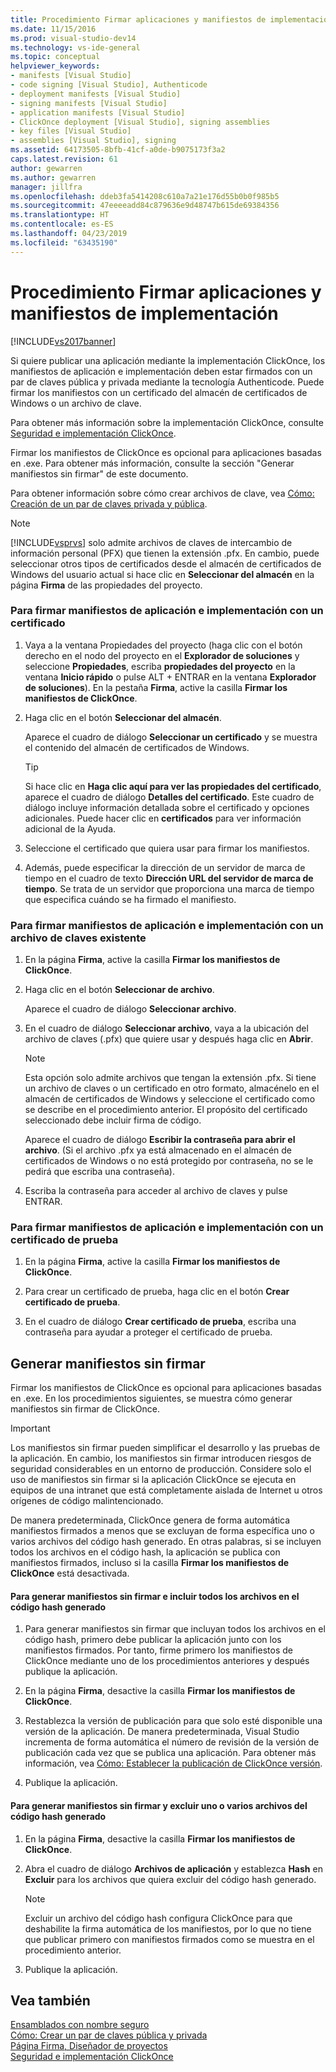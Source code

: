 ```yaml
---
title: Procedimiento Firmar aplicaciones y manifiestos de implementación | Documentos de Microsoft
ms.date: 11/15/2016
ms.prod: visual-studio-dev14
ms.technology: vs-ide-general
ms.topic: conceptual
helpviewer_keywords:
- manifests [Visual Studio]
- code signing [Visual Studio], Authenticode
- deployment manifests [Visual Studio]
- signing manifests [Visual Studio]
- application manifests [Visual Studio]
- ClickOnce deployment [Visual Studio], signing assemblies
- key files [Visual Studio]
- assemblies [Visual Studio], signing
ms.assetid: 64173505-8bfb-41cf-a0de-b9075173f3a2
caps.latest.revision: 61
author: gewarren
ms.author: gewarren
manager: jillfra
ms.openlocfilehash: ddeb3fa5414208c610a7a21e176d55b0b0f985b5
ms.sourcegitcommit: 47eeeeadd84c879636e9d48747b615de69384356
ms.translationtype: HT
ms.contentlocale: es-ES
ms.lasthandoff: 04/23/2019
ms.locfileid: "63435190"
---
```

# <a name="how-to-sign-application-and-deployment-manifests"></a>Procedimiento Firmar aplicaciones y manifiestos de implementación
[!INCLUDE[vs2017banner](../includes/vs2017banner.md)]

Si quiere publicar una aplicación mediante la implementación ClickOnce, los manifiestos de aplicación e implementación deben estar firmados con un par de claves pública y privada mediante la tecnología Authenticode. Puede firmar los manifiestos con un certificado del almacén de certificados de Windows o un archivo de clave.  
  
 Para obtener más información sobre la implementación ClickOnce, consulte [Seguridad e implementación ClickOnce](../deployment/clickonce-security-and-deployment.md).  
  
 Firmar los manifiestos de ClickOnce es opcional para aplicaciones basadas en .exe. Para obtener más información, consulte la sección "Generar manifiestos sin firmar" de este documento.  
  
 Para obtener información sobre cómo crear archivos de clave, vea [Cómo: Creación de un par de claves privada y pública](http://msdn.microsoft.com/library/05026813-f3bd-4d7c-9e0b-fc588eb3d114).  
  
> [!NOTE]
> [!INCLUDE[vsprvs](../includes/vsprvs-md.md)] solo admite archivos de claves de intercambio de información personal (PFX) que tienen la extensión .pfx. En cambio, puede seleccionar otros tipos de certificados desde el almacén de certificados de Windows del usuario actual si hace clic en **Seleccionar del almacén** en la página **Firma** de las propiedades del proyecto.  
  
### <a name="to-sign-application-and-deployment-manifests-using-a-certificate"></a>Para firmar manifiestos de aplicación e implementación con un certificado  
  
1. Vaya a la ventana Propiedades del proyecto (haga clic con el botón derecho en el nodo del proyecto en el **Explorador de soluciones** y seleccione **Propiedades**, escriba **propiedades del proyecto** en la ventana **Inicio rápido** o pulse ALT + ENTRAR en la ventana **Explorador de soluciones**). En la pestaña **Firma**, active la casilla **Firmar los manifiestos de ClickOnce**.  
  
2. Haga clic en el botón **Seleccionar del almacén**.  
  
     Aparece el cuadro de diálogo **Seleccionar un certificado** y se muestra el contenido del almacén de certificados de Windows.  
  
    > [!TIP]
    > Si hace clic en **Haga clic aquí para ver las propiedades del certificado**, aparece el cuadro de diálogo **Detalles del certificado**. Este cuadro de diálogo incluye información detallada sobre el certificado y opciones adicionales. Puede hacer clic en **certificados** para ver información adicional de la Ayuda.  
  
3. Seleccione el certificado que quiera usar para firmar los manifiestos.  
  
4. Además, puede especificar la dirección de un servidor de marca de tiempo en el cuadro de texto **Dirección URL del servidor de marca de tiempo**. Se trata de un servidor que proporciona una marca de tiempo que especifica cuándo se ha firmado el manifiesto.  
  
### <a name="to-sign-application-and-deployment-manifests-using-an-existing-key-file"></a>Para firmar manifiestos de aplicación e implementación con un archivo de claves existente  
  
1. En la página **Firma**, active la casilla **Firmar los manifiestos de ClickOnce**.  
  
2. Haga clic en el botón **Seleccionar de archivo**.  
  
     Aparece el cuadro de diálogo **Seleccionar archivo**.  
  
3. En el cuadro de diálogo **Seleccionar archivo**, vaya a la ubicación del archivo de claves (.pfx) que quiere usar y después haga clic en **Abrir**.  
  
    > [!NOTE]
    > Esta opción solo admite archivos que tengan la extensión .pfx. Si tiene un archivo de claves o un certificado en otro formato, almacénelo en el almacén de certificados de Windows y seleccione el certificado como se describe en el procedimiento anterior. El propósito del certificado seleccionado debe incluir firma de código.  
  
     Aparece el cuadro de diálogo **Escribir la contraseña para abrir el archivo**. (Si el archivo .pfx ya está almacenado en el almacén de certificados de Windows o no está protegido por contraseña, no se le pedirá que escriba una contraseña).  
  
4. Escriba la contraseña para acceder al archivo de claves y pulse ENTRAR.  
  
### <a name="to-sign-application-and-deployment-manifests-using-a-test-certificate"></a>Para firmar manifiestos de aplicación e implementación con un certificado de prueba  
  
1. En la página **Firma**, active la casilla **Firmar los manifiestos de ClickOnce**.  
  
2. Para crear un certificado de prueba, haga clic en el botón **Crear certificado de prueba**.  
  
3. En el cuadro de diálogo **Crear certificado de prueba**, escriba una contraseña para ayudar a proteger el certificado de prueba.  
  
## <a name="generating-unsigned-manifests"></a>Generar manifiestos sin firmar  
 Firmar los manifiestos de ClickOnce es opcional para aplicaciones basadas en .exe. En los procedimientos siguientes, se muestra cómo generar manifiestos sin firmar de ClickOnce.  
  
> [!IMPORTANT]
> Los manifiestos sin firmar pueden simplificar el desarrollo y las pruebas de la aplicación. En cambio, los manifiestos sin firmar introducen riesgos de seguridad considerables en un entorno de producción. Considere solo el uso de manifiestos sin firmar si la aplicación ClickOnce se ejecuta en equipos de una intranet que está completamente aislada de Internet u otros orígenes de código malintencionado.  
  
 De manera predeterminada, ClickOnce genera de forma automática manifiestos firmados a menos que se excluyan de forma específica uno o varios archivos del código hash generado. En otras palabras, si se incluyen todos los archivos en el código hash, la aplicación se publica con manifiestos firmados, incluso si la casilla **Firmar los manifiestos de ClickOnce** está desactivada.  
  
#### <a name="to-generate-unsigned-manifests-and-include-all-files-in-the-generated-hash"></a>Para generar manifiestos sin firmar e incluir todos los archivos en el código hash generado  
  
1. Para generar manifiestos sin firmar que incluyan todos los archivos en el código hash, primero debe publicar la aplicación junto con los manifiestos firmados. Por tanto, firme primero los manifiestos de ClickOnce mediante uno de los procedimientos anteriores y después publique la aplicación.  
  
2. En la página **Firma**, desactive la casilla **Firmar los manifiestos de ClickOnce**.  
  
3. Restablezca la versión de publicación para que solo esté disponible una versión de la aplicación. De manera predeterminada, Visual Studio incrementa de forma automática el número de revisión de la versión de publicación cada vez que se publica una aplicación. Para obtener más información, vea [Cómo: Establecer la publicación de ClickOnce versión](../deployment/how-to-set-the-clickonce-publish-version.md).  
  
4. Publique la aplicación.  
  
#### <a name="to-generate-unsigned-manifests-and-exclude-one-or-more-files-from-the-generated-hash"></a>Para generar manifiestos sin firmar y excluir uno o varios archivos del código hash generado  
  
1. En la página **Firma**, desactive la casilla **Firmar los manifiestos de ClickOnce**.  
  
2. Abra el cuadro de diálogo **Archivos de aplicación** y establezca **Hash** en **Excluir** para los archivos que quiera excluir del código hash generado.  
  
    > [!NOTE]
    > Excluir un archivo del código hash configura ClickOnce para que deshabilite la firma automática de los manifiestos, por lo que no tiene que publicar primero con manifiestos firmados como se muestra en el procedimiento anterior.  
  
3. Publique la aplicación.  
  
## <a name="see-also"></a>Vea también  
 [Ensamblados con nombre seguro](http://msdn.microsoft.com/library/d4a80263-f3e0-4d81-9b61-f0cbeae3797b)   
 [Cómo: Crear un par de claves pública y privada](http://msdn.microsoft.com/library/05026813-f3bd-4d7c-9e0b-fc588eb3d114)   
 [Página Firma, Diseñador de proyectos](../ide/reference/signing-page-project-designer.md)   
 [Seguridad e implementación ClickOnce](../deployment/clickonce-security-and-deployment.md)
